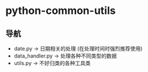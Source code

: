 # python-common-utils
## 导航
- date.py -> 日期相关的处理 (在处理时间时强烈推荐使用) 
- data_handler.py -> 处理各种不同类型的数据
- utils.py -> 不好归类的各种工具类